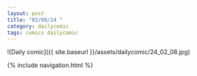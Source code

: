 ```yaml
---
layout: post
title: "02/08/24 "
category: dailycomic
tags: comics dailycomic
---
```

![Daily comic]({{ site.baseurl }}/assets/dailycomic/24_02_08.jpg)

{% include navigation.html %}

